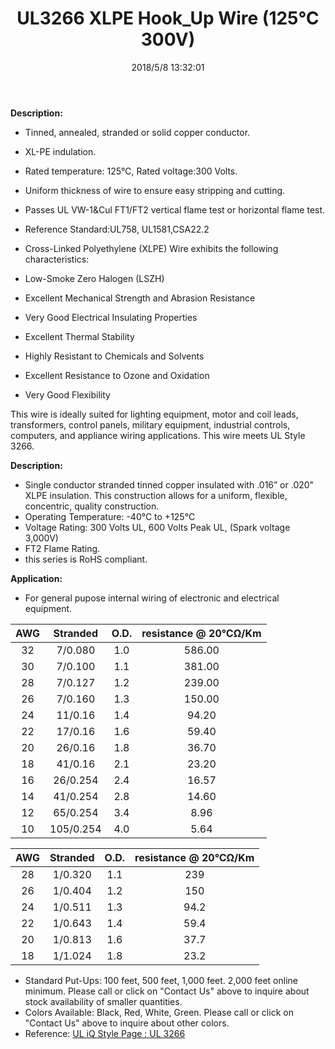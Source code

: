 ﻿---
layout: post 
title: UL3266 XLPE Hook_Up Wire (125℃ 300V)
tags: XLPE FN10
categories: wire-cable
overview: UL Mimi Low smoke Hook-up wire
series: FN10
part_number: 10-3266-0
thumb_img: static/202003/29-thumb-20200325145309.jpg
image: 2022/29-20200325145309.jpg
date: 2018/5/8 13:32:01
permalink: /wire-cable/ul3266-hookup-wire-125deg-300v.html
---



__Description:__

* Tinned, annealed, stranded or solid copper conductor.
* XL-PE indulation.
* Rated temperature: 125℃, Rated voltage:300 Volts.
* Uniform thickness of wire to ensure easy stripping and cutting.
* Passes UL VW-1&amp;Cul FT1/FT2 vertical flame test or horizontal flame test.

* Reference Standard:UL758, UL1581,CSA22.2 
* Cross-Linked Polyethylene (XLPE) Wire exhibits the following characteristics:
* Low-Smoke Zero Halogen (LSZH)
* Excellent Mechanical Strength and Abrasion Resistance
* Very Good Electrical Insulating Properties
* Excellent Thermal Stability
* Highly Resistant to Chemicals and Solvents
* Excellent Resistance to Ozone and Oxidation
* Very Good Flexibility

This wire is ideally suited for lighting equipment, motor and coil leads, transformers, control panels, military equipment, industrial controls, computers, and appliance wiring applications. This wire meets UL Style 3266.

__Description:__

* Single conductor stranded tinned copper insulated with .016” or .020&quot; XLPE insulation. This construction allows for a uniform, flexible, concentric, quality construction.
* Operating Temperature:  -40°C to +125°C 
* Voltage Rating: 300 Volts UL, 600 Volts Peak UL, (Spark voltage 3,000V)
* FT2 Flame Rating.
* this series is RoHS compliant. 

__Application:__

* For general pupose internal wiring of electronic and electrical equipment.
 
AWG | Stranded | O.D. | resistance @ 20℃Ω/Km
:-: | :-: | :-: | :-:
32 | 7/0.080 | 1.0 | 586.00
30 | 7/0.100 | 1.1 | 381.00
28 | 7/0.127 | 1.2 | 239.00
26 | 7/0.160 | 1.3 | 150.00
24 | 11/0.16 | 1.4 | 94.20
22 | 17/0.16 | 1.6 | 59.40
20 | 26/0.16 | 1.8 | 36.70
18 | 41/0.16 | 2.1 | 23.20
16 | 26/0.254 | 2.4 | 16.57
14 | 41/0.254 | 2.8 | 14.60
12 | 65/0.254 | 3.4 | 8.96
10 | 105/0.254 | 4.0 | 5.64


AWG | Stranded | O.D. | resistance @ 20℃Ω/Km
:-: | :-: | :-: | :-:
28 | 1/0.320 | 1.1 | 239
26 | 1/0.404 | 1.2 | 150
24 | 1/0.511 | 1.3 | 94.2
22 | 1/0.643 | 1.4 | 59.4
20 | 1/0.813 | 1.6 | 37.7
18 | 1/1.024 | 1.8 | 23.2

* Standard Put-Ups: 100 feet, 500 feet, 1,000 feet.  2,000 feet online minimum.  Please call or click on &quot;Contact Us&quot; above to inquire about stock availability of smaller quantities. 
* Colors Available:  Black, Red, White, Green.  Please call or click on &quot;Contact Us&quot; above to inquire about other colors. 
* Reference:
[UL iQ Style Page : UL 3266](http://iq.ul.com/awm/stylepage.aspx?Style=3266)

